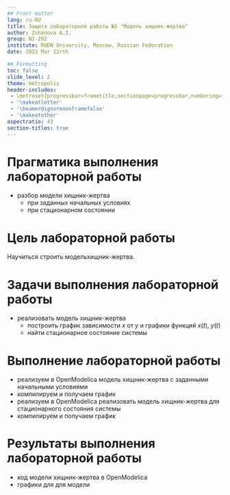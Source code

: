 ```yaml
---
## Front matter
lang: ru-RU
title: Защита лабораторной работы №5 "Модель хищник-жертва"
author: Ishanova A.I.
group: NI-202
institute: RUDN University, Moscow, Russian Federation
date: 2022 Mar 12rth

## Formatting
toc: false
slide_level: 2
theme: metropolis
header-includes: 
 - \metroset{progressbar=frametitle,sectionpage=progressbar,numbering=fraction}
 - '\makeatletter'
 - '\beamer@ignorenonframefalse'
 - '\makeatother'
aspectratio: 43
section-titles: true
---
```


# Прагматика выполнения лабораторной работы

- разбор модели хищник-жертва
    - при заданных начальных условиях
    - при стационарном состоянии

# Цель лабораторной работы

Научиться строить модельхищник-жертва.

# Задачи выполнения лабораторной работы

- реализовать модель хищник-жертва
    - построить график зависимости $x$ от $y$ и графики функций $x(t)$, $y(t)$
    - найти стационарное состояние системы

#  Выполнение лабораторной работы

- реализуем в OpenModelica модель хищник-жертва с заданными начальными условиями
- компилируем и получаем график
- реализуем в OpenModelica реализовать модель хищник-жертва для стационарного состояния системы
- компилируем и получаем график

# Результаты выполнения лабораторной работы

- код модели хищник-жертва в OpenModelica
- графики для для модели
